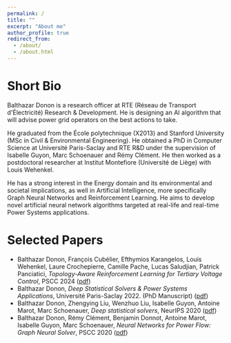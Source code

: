 ```yaml
---
permalink: /
title: ""
excerpt: "About me"
author_profile: true
redirect_from: 
  - /about/
  - /about.html
---
```


Short Bio
=========

Balthazar Donon is a research officer at RTE (Réseau de Transport d'Électricité) Research & Development.
He is designing an AI algorithm that will advise power grid operators on the best actions to take.

He graduated from the École polytechnique (X2013) and Stanford University (MSc in Civil & Environmental Engineering).
He obtained a PhD in Computer Science at Université Paris-Saclay and RTE R&D under the supervision of Isabelle Guyon, Marc Schoenauer and Rémy Clément.
He then worked as a postdoctoral researcher at Institut Montefiore (Université de Liège) with Louis Wehenkel.

He has a strong interest in the Energy domain and its environmental and societal implications, as well in Artificial Intelligence, more specifically Graph Neural Networks and Reinforcement Learning. He aims to develop novel artificial neural network algorithms targeted at real-life and real-time Power Systems applications.


Selected Papers
===============

- Balthazar Donon, François Cubélier, Efthymios Karangelos, Louis Wehenkel, Laure Crochepierre, Camille Pache, Lucas Saludjian, Patrick Panciatici, *Topology-Aware Reinforcement Learning for Tertiary Voltage Control*, PSCC 2024 ([pdf](https://orbi.uliege.be/bitstream/2268/315490/1/PSCC24___Topology_aware_reinforcement_learning_for_tertiary_voltage_control__Compact_.pdf))
- Balthazar Donon, *Deep Statistical Solvers & Power Systems Applications*, Université Paris-Saclay 2022. (PhD Manuscript)  ([pdf](https://theses.hal.science/tel-03624628/document))
- Balthazar Donon, Zhengying Liu, Wenzhuo Liu, Isabelle Guyon, Antoine Marot, Marc Schoenauer, *Deep statistical solvers*, NeurIPS 2020 ([pdf](https://proceedings.neurips.cc/paper/2020/file/5a16bce575f3ddce9c819de125ba0029-Paper.pdf))
- Balthazar Donon, Rémy Clément, Benjamin Donnot, Antoine Marot, Isabelle Guyon, Marc Schoenauer, *Neural Networks for Power Flow: Graph Neural Solver*, PSCC 2020 ([pdf](https://hal.science/hal-02372741/file/PSCC2020_NeuralNetworksForPowerFlows_GraphNeuralSolver__Copy_-2.pdf))

